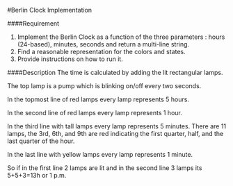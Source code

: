 #Berlin Clock Implementation

####Requirement
1. Implement the Berlin Clock as a function of the three parameters : hours (24-based), minutes, seconds and return a multi-line string. 
2. Find a reasonable representation for the colors and states. 
3. Provide instructions on how to run it.

####Description
The time is calculated by adding the lit rectangular lamps. 

The top lamp is a pump which is blinking on/off every two seconds. 

In the topmost line of red lamps every lamp represents 5 hours. 

In the second line of red lamps every lamp represents 1 hour. 

In the third line with tall lamps every lamp represents 5 minutes. There are 11 lamps, the 3rd, 6th, and 9th are red indicating the first quarter, half, and the last quarter of the hour. 

In the last line with yellow lamps every lamp represents 1 minute.

So if in the first line 2 lamps are lit and in the second line 3 lamps its 5+5+3=13h or 1 p.m. 
